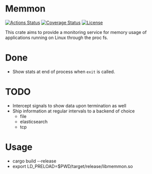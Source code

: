 Memmon
======

[![Actions Status](https://github.com/itkovian/sarchive/workflows/memmon%20tests/badge.svg)](https://github.com/itkovian/memmon/actions)
[![Coverage Status](https://coveralls.io/repos/github/itkovian/memmon/badge.svg)](https://coveralls.io/github/itkovian/memmon)
[![License](https://img.shields.io/github/license/itkovian/memmon)](https://opensource.org/licenses/MIT)

This crate aims to provide a monitoring service for memory usage of applications running on Linux through the proc fs.

# Done

- Show stats at end of process when `exit` is called.

# TODO

- Intercept signals to show data upon termination as well
- Ship information at regular intervals to a backend of choice
    - file
    - elasticsearch
    - tcp

# Usage

- cargo build --release
- export LD_PRELOAD=$PWD/target/release/libmemmon.so
